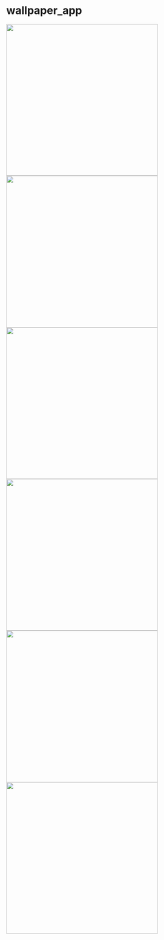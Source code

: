 # wallpaper_app

<img src = "https://github.com/samirpadval9376/wallpaper_app/assets/130815089/906f7979-e19f-4137-9508-16ed27d0ae29" height = "400"></img>
<img src = "https://github.com/samirpadval9376/wallpaper_app/assets/130815089/28294d71-8a61-49c6-9648-6acc0c16be1f" height = "400"></img>
<img src = "https://github.com/samirpadval9376/wallpaper_app/assets/130815089/c3b203d9-ae24-4894-b273-dd677b3a6a7c" height = "400"></img>
<img src = "https://github.com/samirpadval9376/wallpaper_app/assets/130815089/01e8ceee-79d2-4869-a179-0b8552f24bb8" height = "400"></img>
<img src = "https://github.com/samirpadval9376/wallpaper_app/assets/130815089/9554ffaa-03dd-40cd-b7a5-ba32aa98e473" height = "400"></img>
<img src = "https://github.com/samirpadval9376/wallpaper_app/assets/130815089/bcb87f0a-ed95-4268-a12b-9599a125990c" height = "400"></img>
